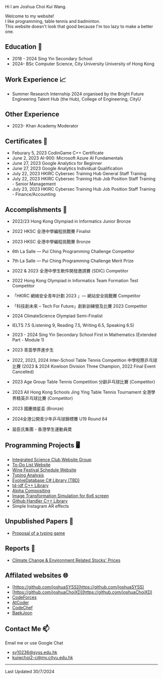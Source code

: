 <head>
  <link rel="shortcut icon" type="image/x-icon" href="https://sandstormit.com/wp-content/uploads/2021/06/incognito-2231825_960_720-1.png">
</head>
Hi I am Joshua Choi Kui Wang.

Welcome to my website!<br>
I like programming, table tennis and badminton.<br>
This website doesn't look that good because I'm too lazy to make a better one.

## Education 🏫
- 2018 - 2024 Sing Yin Secondary School
- 2024- BSc Computer Science, City University University of Hong Kong

## Work Experience 📈
- Summer Research Internship 2024 organised by the Bright Future Engineering Talent Hub (the Hub), College of Engineering, CityU

## Other Experience
- 2023- Khan Academy Moderator

## Certificates 📄
- Feburary 5, 2023 CodinGame C++ Certificate
- June 2, 2023 AI-900: Microsoft Azure AI Fundamentals
- June 27, 2023 Google Analytics for Beginner
- June 27, 2023 Google Analytics Individual Qualification
- July 22, 2023 HKIRC Cybersec Training Hub General Staff Training
- July 22, 2023 HKIRC Cybersec Training Hub Job Position Staff Training - Senior Management
- July 23, 2023 HKIRC Cybersec Training Hub Job Position Staff Training - Finance/Accounting

## Accomplishments 🏅
- 2022/23 Hong Kong Olympiad in Informatics Junior Bronze
- 2022 HKSC 全港中學編程挑戰賽 Finalist
- 2023 HKSC 全港中學編程挑戰賽 Bronze
- 6th La Salle — Pui Ching Programming Challenge Competitor
- 7th La Salle — Pui Ching Programming Challenge Merit Prize
- 2022 & 2023 全港中學生軟件開發邀請賽 (SDIC)  Competitor
- 2022 Hong Kong Olympiad in Informatics Team Formation Test Competitor

- 「HKIRC 網絡安全青年計劃 2023 」— 網站安全挑戰賽 Competitor
- 「科技創未來 – Tech For Future」創新訓練營及比賽 2023 Competitor

- 2024 ClimateScience Olympiad Semi-Finalist

- IELTS 7.5 (Listening 9, Reading 7.5, Writing 6.5, Speaking 6.5)
- 2023 - 2024 Sing Yin Secondary School First in Mathematics (Extended Part - Module 1) 
- 2023 青苗學界進步生

- 2022, 2023, 2024 Inter-School Table Tennis Competition 中學校際乒乓球比賽 (2023 & 2024 Kowloon Division Three Champion, 2022 Final Event Cancelled)
- 2023 Age Group Table Tennis Competition 分齡乒乓球比賽 (Competitor)
- 2023 All Hong Kong Schools Jing Ying Table Tennis Tournament 全港學界精英乒乓球比賽 (Competitor)
- 2023 國慶摘星盃 (Bronze)
- 2024全港公開青少年乒乓球錦標賽 U19 Round 64
- 屆臣氏集團 - 香港學生運動員奬

## Programming Projects 🖥
- [Integrated Science Club Website Group](https://is-club.netlify.app/)
- [To-Do List Website](memorizablelist.ok73.repl.co)
- [Wine Festival Schedule Website](https://gist.github.com/joshuaSYSS/267e6e9246099c593dc3fe4357fcc611)
- [Typing Analysis](https://drive.google.com/file/d/14uewku59n2wDwYXnCJXVe0CYTEyVpZwT/view?usp=sharing)
- [EvolveDatabase C# Library (TBD)](https://github.com/joshuaChoiXD/EvolveDatabase/tree/main)
- [td-idf C++ Library](https://github.com/joshuaSYSS/tfidf)
- [Alpha Compositing](https://github.com/joshuaSYSS/Alpha-Compositing)
- [Image Transformation Simulation for 6x6 screen](https://gist.github.com/codecademydev/c24aeb92c4947f9d2798868c9f051360)
- [Github Handler C++ Library](https://github.com/joshuaSYSS/GitHubHandler/tree/main)
- Simple Instagram AR effects

## Unpublished Papers 📕
- [Proposal of a typing game](https://drive.google.com/file/d/1MLEPK0MOi32IGfM43FAsqUbAgeNFC9To/view?usp=drivesdk)

## Reports 📰
- [Climate Change & Environment Related Stocks' Prices](https://docs.google.com/document/d/e/2PACX-1vQIebyjeus6KKoEWVTtI5rWKOq662k6YqNY1geSmN0wWkA5CL2rTRHHflVn4lk10TYLtK2ej81dYjbu/pub)

## Affilated websites 🌐
- [https://github.com/joshuaSYSS](https://github.com/joshuaSYSS)
- [https://github.com/joshuaChoiXD](https://github.com/joshuaChoiXD)
- [CodeForces](https://codeforces.com/profile/joshuaChoi)
- [AtCoder](https://atcoder.jp/users/joshuaChoi)
- [CodeChef](https://www.codechef.com/users/axehunter)
- [BaekJoon](https://www.acmicpc.net/user/loonatheworld2016)

## Contact Me 📫
Email me or use Google Chat
- sy10236@syss.edu.hk
- kuiwchoi2-c@my.cityu.edu.hk

<hr>
Last Updated 30/7/2024
